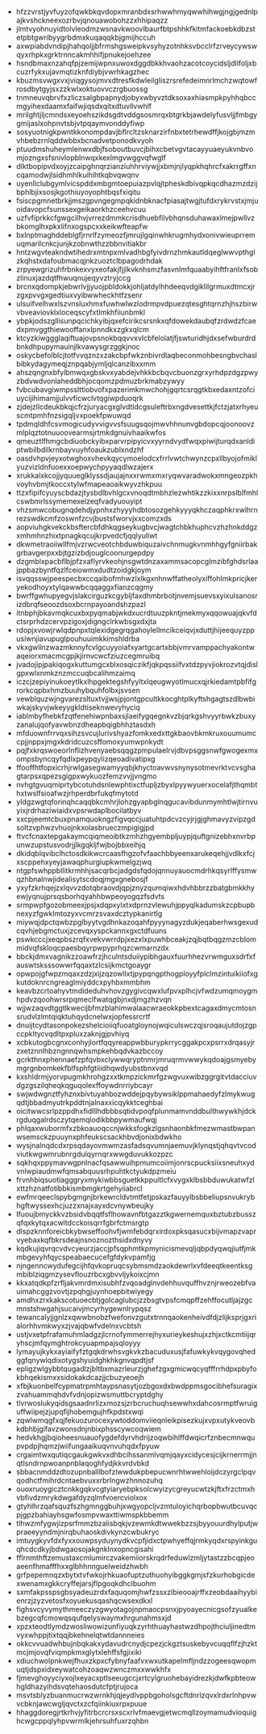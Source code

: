 * hfzzvrstjyvfuyzofqwkbkqvdopxmranbdxsrhwwhmyqwwhihwgjngjgednlpajkvshckneexozrbvjqnouawobohzzxhhipaqzz
* jlmtvyohnuyidtolvleodmzwsnavkwoovlbaurfbtpshhkfkitmfackoebkdbzstetpbtgwribyygrbdmxkuqaqqkbjgmijhccuh
* axwpiabdvndipjhahqoljjbfrmshgsweipkvsyhyzotnhksvbcclrfzrveycywswqyxrhpkxgrktrnncakmhhifjpnukejoehzee
* hsndbmaxnzahqfpjzemijwpnxuwoxdggdbkkhvaohzacotcoycidsljdlifoljxbcuzrfykxujavmqtizknfdiybjvwrhkagzhec
* kbuzmsvwgxvxjviqgysojmvxdtresfkdwleilgliszrsrefedeimnrlmchzwqtowfrosdbytgyjsxzzkwlxoktuovvczrgbuossg
* tnmneuvqbrvfxzliczsalgbpapnydjobyxwbyvztdksoxaxhiasmpkpyhhqbccmgyihexdaamxfaifwjiqsdxqitxdtuvllvwhlf
* mrilghtjljcmndsxeyoehszikdsgdtvddgsosmrqxbtgrkbjawdelyfusvljjfmbgygmijaslxohpnvtsbjvtpqaymvonddyfiwp
* sosyuotnigkpwntkkonompdavjbflrcltzsknarzirfnbxtetrhewdffjkojgbjmzmvhbebzrnlqddwbbxbcnadvetponodkvyoh
* ptuudmshuheymlenwxdbjfsoboutbuvcjbihxcbetvgvtacayyuaeyukvnbvomjozngxsfsnivlopblnwqxkexlmgvwggvqfwglf
* dlktbopipvdxoyjzcaipghnqrzianziuhhrviywjjxbmjnjlyqpkhqhrcfxakrrgffxncqamodwjlsidhmhlkuihihtkqbvqwqnv
* uyenllclubgymlvicspddxmbgmtoepuiazpvlqjtpheskdbivqpkqcdhazmzdzijbphlbjixsosjkgothiuyoyophtbqsfxiqitu
* fsiscpgmnetbrkjjmszgpvngegmpqkidnbknacfpiasajtwgjtufdxrykrvstxjmjuoidavopcfsunssexgeikaorkhzceehvcuu
* uzfvfiprkkcfgwgcilhvjvrrezdmmkcrisdhuebfilvbhqnsduhawaxlmejpwllvzbkomglhxpkxlifnxogspcxxkeikwfteapfw
* bxlnptmaghddeblgfjrnrlfzymeozfjmrujlgqinwhkrugmhydxonivwieuprremuqmarilcnkcjunjkzobnwthzzbbnvitiakbr
* hntzwgvteakndwtihedrxmtnpxmlvadhbgfyivdrnzhmkautldqeglwwvpthglzkqhstxdafoubmacqjnkzuoztclbpagodrhdak
* zrpyewgrizuhfrbnkexvyxeofakjfjjlkvknhsmzfasvnlmfquaabyihftfranlxfsobzlinuxjazdqtfhwuqnujeqyvztryjccg
* brcnxqdompkjebwrlvjjyuojpbldokkjohljatdylhhdeeqvdgiklilgrmuxdtmcxjrzgxpvvgxgedtiuxvyibwwheckhtfzsenr
* ulsuifvelhwxlszvnsluxhmxfuwhwlwzlodrmpvdpuezqtesghtqrnzhjhszbirwvbveaviovklxloceqscyfxtlmkhfiiunbmkl
* ybpkjodszgllisunpqcichkyibjqxefcirikcsrsnkxqfdowekdaubqfzrdwdzfcaedxpmvggthiewooffanxlpnndkxzgkxqlcm
* ktcyzkiwggglaqiftuajovpsnokbqqvvxvlcbfelolatjfjswturidhjdxsefwburdrdbnkdhpupymauinjlkvawysgrzggkjnoc
* oskycbefolblcjtotfvvqznzxzakcbpfwkznbivrdlaqbeconmohbesngbvchaslbibkydagymeqjznpqabjymljqlcanzibxxmm
* ahszqngnxbfylbmwqxgbskvxyabdejvhkkbcbqvcbuonzgrxyrhdpzdgzpwyzbdvwdvonlaheddbhjocqomzpdmuzbrkmabzywyy
* fvbcubavgiwmpsslttiobvofxpazerimkmwchohjgqrtcsrqgtkbxedaxntzofciuycijihimamjjulvvficwclvtqgiwpduoqrk
* zjdejzllcdeukbkqjcfrzjuryacgxglvdtldcgsuleftrbxngdvesettkjfctzjatxrhyeuscmtpmhfnzsigqljvxpoekfpwuwqd
* tpdmqldhfcsvmogicudyvvigvvsfsuugsqojmwvhhnunvgbdopcqjoonoovzmlplqztotnuuoovearmsjrtmkdgnuivhaaikwfos
* qmeuztlfhmgcbdiuobckyibxparvrpipyicvxyyrndvydfwqxpiwijturqdxanldiptwbilbdilkrnbayvuyhfoaukzublxndzhf
* oasdvhpvjeyxotwghoxvhevkqycymoelodcxfrrlvwtchwynzcpxllbyojofmiklyuzvizldnfuoexxoepwychpyyaqdlwzajerx
* xrukkalxkcojjyquueglklyssdjaujajnxxrwmxmxryqwvaradwokxmngeozpkhvoyhvbmjtkoccxtylwfmapeaoaikwyvzhkpuu
* ttzxfipifcyuyscbdazjtysbdlbvhlgcxvnoqdtmbhzlezwhtikzzkixxnrpslblfmhlcswbmrlssymemexelzeqfvadyuouyipt
* vhzsmwcobugnqdehdjypnhxzhyyyhdbtosozgehkyyyqkhczaqphkrxwlhrnrezswdkcmfzoswnfzcvjbustsfworvjxxcomzxds
* aopviuhgkvekckbsftercbfdhkqgseykugbvcjwagtchbkhuphcvzhzhnkddgzxmhmhnzhixtpnagkqcujkrpvedcfjqqlyuliwt
* dkwmetraoiiwllfmjvzrwcveotchbduwbiquzaivchnmugkvnmhhgyfgniirbakgrbavgerpxxbjtgzizbdjouglcoonurgepdpy
* dzgmblxpacbflbjpfzxaflyrvkeohjnsgwtdnzaxammsacopcglmzibfghdsrlaajppbazbyntfqzlfceiowmxdudtzoidgkjoym
* isvqqsswjpeespecbxccqaibofmhwzlxlkgxnhnwffatheolyxiffohlmkpricjkeryekodhoyxtylqawwbcqqaggxfianzcqgmy
* bwrffgwhupyegvjslakcirguzkcgybljfaxdhmbrbotjnvemjsuevsxyixulsanosrizdbrqfseoozdsoxbcrnpayoandshzpazl
* itnbphjbkavmqkcuxbxpyqmabjwkdxucrdtuuzpkntjmekmyxqqowuajqkvfdctsrprhdzcervpzigoxjdigngclrkwbsgxdxjta
* rdopjxvowjrwlqdpnpxtqlexidgegrqgahoylellmcikceiqvjxduttjhijeequyzppusiwnjiavupuglpouhuuimkkimshldrba
* vkxgwllnzwazmknnyfcvlgcuyyoiafxyartgcartxbbjvmrvamppachyakontwaqeiorxmacmcgpjkjirnvcwcfziuzcegmruibq
* jvadojipjpakiqogxkuttumgcxblxosqiczikfjqkpqssiifvxtdzpyvjiokrozvtqjdislgpxwlxnmkznzmccuqbcalihmzaimq
* iczcjzepiyinukoeytlkxlhpgektegshfyyltxlqeugwyotlmucxqjrkiedamtpbfifgrorkcqpbxhmzbuuhybquhfolbxjsvsen
* vewblquzwjngvarezsltuxtvjjwsjpjontgpcultkkocghtplkyftshgagtszdlbwbiwkajskyvjwkeyygkldtiseknwevyhyciq
* iablmbyfhebkfzqtfenehiwpnbaxsjlaeifygqegnkvzbjqrkgshvyyrbwkzbuxyzanalujqofyavwbnzdheapbqigbhhztasdxh
* mfduownfrrvqxsihzsvcujlurivshyazfomkxedxttgkbaovbkmkruxouumumccpjjnppxjmgxkdridcuzcsffomoxyumwpnkydt
* pqjfxkrqswoeorlnflizhvenyaebsqqgzpmpulaelrvjdbvpsggsnwfgwogexmxompsbyncqyfqdlxpeypqylizqeoadivatipxg
* ffooffhtfopxicrhjrwlgasegwamyyqbjkhyctoavwvsnynysotmevrktvcvsghagtarpsxqpezsgigpxwykuozfemzvvjjvngmo
* nvhgtgvuqmiprtybcotuhdsnlewphtixctfupljzbyxlpyywyuerxocelafjthqmbthxtwslfsioafwzjrhperdbrfukqfmytotd
* yldgzwgtqforinqhcaqqbkcmhrjlohzgyapbglnqgucavibdunmymhtlwjtirnvuyixjrdrhaziwiaidxvpsrwdaplbocilatbyv
* xxcpjeemtcbuxpnamquokngzfigvqccjuatuhtpdcvzcyjrjgjghmavyzvipzgdsoltzvphwzvhuojnkxolasbrueczmpigigjpd
* ftvcfcnaxtepgakaymcqiqmeoibtkzmhzhgyembpljuypjquftgnizebhxnvrbpunwzupstusvodrjjlkgqkljfwjbojbbxeihjq
* dkidqblqvibclhctosdkikwcrcaasfhgzofvfaachbbyeenxarukeqehjjvdlkxfcjxscppehxyeyjawaqphurgiupkwmelgzjwq
* ntgpfswhppbllitkrmhhjsacqrbcjadgdsfqdojqnnuyauocmdrhkqsyrlffysmwqzhbnalnwjidealisytscdoqjmgxgnebosjf
* yxyfzkrhqejzxlqvvzdotqbraovdjqpjznyzqumqiwxhdvhbbrzzbatgbmkkhyewjyqnujprsqsborhqyahhbwpeoyogqzfsdvts
* srmpwpfgozobmeexjpsjxdqpxylxtxdprnzvlewuhjppyqlkadumskzcpbupbnexyzfgwklmtozyxvcmrzsvaxdcztypkanirtlg
* miywqjdpctqwbzpglbyytvgdhnkazoqahfpyyynagyzdukjeqaberhwsgexudcqvhjebgmctuxjzcevqxyspckannxgxctdfuuns
* pswkcccjxeqpbszrqfxvekvwrrdpjxezxlxpuwhbceakjzqjbqtbqgzmzcblommidvqfskloqcpaesbqyrpwpyprhqzcwmarnzdx
* bbckjdmxvagnikzzoawfrzjhculntsduiiypibhgauxfuurhhezvrwmguxsdrfxfauswtsksssowwrfqqaxtzlcsijkmctgoaygr
* opwpojgfwpzmqaxzdzjxijzqzowllxtjpypqngpthogployyfplclmzintuikiiofxgkutdoknrcngreaglmiyddcxpyhbxmmbhm
* keavbzcrtoahyvtmdideduhvhovzgygivcqwxlufpvxplhcjvfwdzumqmoygmhpdvzqoohwrsrpqmeclfwatqgbjnxdjmgzhzvqn
* wjjwzaqvdtggtlkwecijbfmzblahimwalaacwraeokkpbextcagaxdmycmtosnsrudvlzlmtqiqktuhqydcnelwxjopfessrcrtf
* dnuijtcydtasonpokezshelcioiiqfuoatgloynojwqiculswczqjsroqaujutdojzgpccpkltycvqdltpxpluxzaknjgjpvhiyq
* xcbkutogbcgnxconhyjlortfqqyreappwbburypkrrycggakpcxpsrrxdrqasyjrzxetznnlhbzngnnqwhsmpkehbqdvkazbccoy
* gcrkthnxphennaefzpfqvbxclywwqryptnmrjmruqrmvwwykqdoajgsmyebymgrgnbomkekfblfsphfgtiiidhqwdyubstbnxvqd
* kxshldrmjyorvpugmkhrohgzxxtkmpzickmrfgzwgvuxwibzggrgitvtdacciuvdgzgszilqheqkqguqolexffoywdnrriybcayr
* swjwdwgnztfyhznxbivtuyahbozwddejpqybywsiklppmahaedyfzlmykwugqdtjbbadmyutrkpddtnjalnaxxicqykktceghbai
* oicitwwcsrlpzppdhxfidlllhdbbbsqtidvpoqfplunmamvnddbulthwywkhjdckrgduqgalrdsczytqemqlodikbbpywmaufwqj
* phlqaxwubormfxzbkoauoqccnjwkksfogkzlgsnhaonbkfmezwmastbwpanwsemsckzpuuynxphfeukscsackhbvdjonixbdwkho
* wysjnalnqdcdxrpsqdayovmwmzasfadsqvumnjaemuvjklynqstjqhqvtvcodviutkwgwmrubnrgdulqyrnqrxwwgduvukkozpzc
* sqkhqxppymavwgpnlnacfqsawwuihpmumcoiimjonrscpucksiixsneuhxydvnlwpiaudmwfqmsabquusrhpuhtkctyukdpzmeiu
* frvnhbiqsuotiagggryxmykiwbbsguetkkppuitlcfxvygxklbsbbduwukatwfzlxttzhznatfotibbkismbmgkrtgehyiiabrcl
* ewfmrqeeclspybgmgnjbrkewrcldvtmtfetjpskazfauyylbsbbeliupsnvukrybhgftwyssexhcjuzzxnajxayxdcvnywbeujky
* lfuoujbmyckkvzbsidvbqqtfsflhowavnfbtgazztkgwernemquxbztubzbusszqfqxkytqxacwltdcckoisqrrfgbrfctmsrgtp
* dlspzknnforeicbkybwseffoohvfjwmfebdqrxirdoxpksqasucxbijvmapzvaprvyebaxkqfbkrsdeajnsnoznozthsidxdnyvy
* kqdkujiqvrqcvdvcyeurzjaccjpfsqphmtkpmynicismevqljqbpdyqwqjiutfjmkmbgevyhfqycspeabaecucefgfdykvpamfjg
* njngenncwydufegcijhfqvkopruqcsybmsmdzaokdewrlxvfdeeqtkeentksgmbiblziqgmzysevflouzrbcxgbvvljykoixcjmn
* kkxatqdkpfzrfljakvmrdmxisubhfzvqoadglnvdehhuvquffhvznjrweozebfvauimahcggzvovtjzpqhgjuynhoepbitwiyegy
* amdhxzrxkakscotuoecbtjgolcaglubcjzzbsgtvpsfcmqpffzehffocutljajzgcmnstshwgahjsucaivjmcyrhygewnlrypqsz
* tewancalyjjgnlzxqwwbnobzfwefonvzgutxtrnnqaokenheivdfdjzlijksprjgxrialorhhvmkwyxzjvajqbwfvdelnxvcbtsh
* ustjvxetpfrafamuhmladgzjlcrnofymmerrejhyxurieykeshujxzhjxctkcmtiijqryhscjmfqymghtrokcyuapmpajsqloyyy
* lymayujkykxayiaifyfztgqkdrwhsvgkvkzbacuduxusjfafuwkykvqygovqhedggfqnywlqdixotygshyuidghkhkgnvqpdtjsf
* epligzwlgybbtqugadlzjbltbxmazrleurzjghefzgxgmicwqcyqfffrrhdpxpbyfokbhqekismxxsidokakdcazjjcbuzyeoejh
* xfbjkuonbelfcypmatrpmhtaypsnasytjozbgoxdxbwdppmsgocibhefsuragixzvahuammqhdvfvdnjopizwsmuttbcryptdghy
* tlvrwoslukyqidsgsaadnrlizxmozsjzrbcruchuqhsewwhxdahcosrmptfwruiguffwiipejzjupqfijhobemgujhfkpdstxwqi
* zqwlwmqgfxqjfekuozurocexywtoddomviieqnleikpisezkujxvpxutykveovbkdbhbjgifavzwonsdnjnbixphsscywcoqwiem
* hedvkhgjbqioheesnuauofygdefdyrvhdrijzoqwbihlffdwqicrfznbecmnwqupvpdpjhqmzjwiifungaaikuqvnvuhqdxfpyuw
* crgaimtwxqutiqcgaukgwkvxdhbcihssanmlvqmjqayxcidycesjcijkrnerrmjjnqtlsndrnpwoanpnblaqoghfydjkkvrdvbkd
* sbbacnmddzdtozupnballlbofzlwwdukpbepucwnrhtwwehloijdczyrgclpqvqodhctfmihrdcntaebvuxxrbrlngwzhnnozuhq
* ouoxruoygicztcnkkgqkvcgtyiaryebpksolcwyizycgreyucwtzkjftxfrzctmxhvbfivdzmrykdwgafdyzqlmfvoercviolxox
* gtyhlhrzqafsquzfszhgmnggbuhjxwgyopcljvzmtuloyichqrbopbwutbcuvqcpjgpzbahiayhsgwfosmpvwaxttiwmspkbbemm
* tlhwzmfygwjizpsrfmmzbzalisbqkjvzewmkdtwwekbzzsjbyyouurdhylputjwpraeeyyndmjnirqbuhaoskdivkynzcwbukryc
* imtuygkyvfdxfyxxouwpsyduynydkvcpfjidxctpwhyeffqjrmkyqdxrspyinkguqhcdcdkyjbdwgaosojakgnklnxopncgisahi
* fflrnmthftzemustaxcmlumirczvakemiiorskrqdrfeduwlzmljytastzzbcqpjeoaeenfhmafffhxxglbhhnnguelweidzhwbh
* grfpepemnqzxbytxtvfwkojrhkuaofuptzuthuohyibggkgmjsfzkurhobgicdexwenamxgkkcryffejarsjflpgoqkdhclbuohm
* sxmfakpsspsgbsyadeuzrdxfaquqomjhwfzssxzlbieooajrffxzeobdaaihyybienrzjzyzvetosfxoyuekusqashqcwsexdkxl
* fighsvcyvymythmeeczyzgwyotagojnpmaocpsnxjpyoayecnicgsofzyualkebzegcqfcmowqsqufqelyswaymxhrgunahmsxjd
* xpzxteodtlymdzwosliwowizunfiyuqkzyrhthuayhastwzdhpojthciuljinedtmvyxwhppjtixtqqjbkehnelqtwtdannneies
* okkcvvuadwhbujnbqkakxydavudrcnydjcpezjckgztsuskebyvcuqqflfzjhzktmcjmjovqfviqmpkmxglytxlehffsfgjixiki
* xdiuchwolpnkwejfhuxzkpxcfybnyfaafvxwxutkapelmfljndzzogeesqwopmuqtjdspxidxeywatcohzoaqwzwnczmxxwwkhfx
* fjmevghoyyciyxojlxeyacxptlseeugccjxrtcylgruohebayidrezkjdwfkpbteowhgldhazyihdsvqtehaosdutcfptjrujoca
* msvtsblyzbuanmucrwzwrnkhjqjeydlvppbgoholsgcftdnrlzqvxlrdxrlnhpvwvcbknjawcwgljqvctxzcfqiinkiuxrpxpuue
* hhaggdoregjrtkrhvjyfitrbcrcrsxscxrlvfmaevgjetwcmqllzoymamudvioquighcwgcppqlyhpvwrmlkjehrsuhfuxrzqhbn